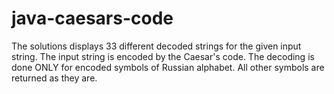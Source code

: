 # java-caesars-code
The solutions displays 33 different decoded strings for the given input string. The input string is encoded by the Caesar's code. The decoding is done ONLY for encoded symbols of Russian alphabet. All other symbols are returned as they are. 

